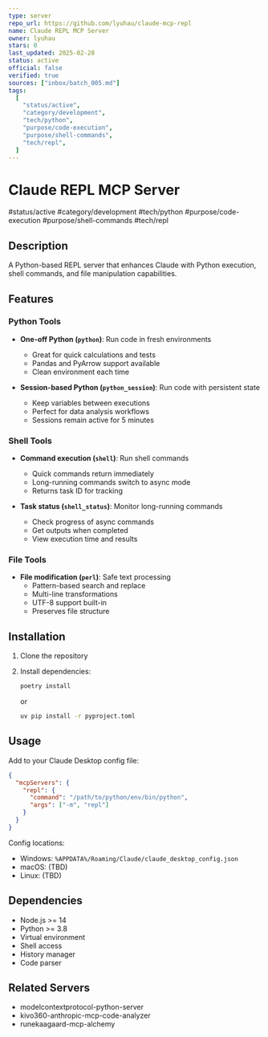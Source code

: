 ```yaml
---
type: server
repo_url: https://github.com/lyuhau/claude-mcp-repl
name: Claude REPL MCP Server
owner: lyuhau
stars: 0
last_updated: 2025-02-28
status: active
official: false
verified: true
sources: ["inbox/batch_005.md"]
tags:
  [
    "status/active",
    "category/development",
    "tech/python",
    "purpose/code-execution",
    "purpose/shell-commands",
    "tech/repl",
  ]
---
```


# Claude REPL MCP Server

#status/active #category/development #tech/python #purpose/code-execution #purpose/shell-commands #tech/repl

## Description

A Python-based REPL server that enhances Claude with Python execution, shell commands, and file manipulation capabilities.

## Features

### Python Tools

- **One-off Python (`python`)**: Run code in fresh environments

  - Great for quick calculations and tests
  - Pandas and PyArrow support available
  - Clean environment each time

- **Session-based Python (`python_session`)**: Run code with persistent state

  - Keep variables between executions
  - Perfect for data analysis workflows
  - Sessions remain active for 5 minutes

### Shell Tools

- **Command execution (`shell`)**: Run shell commands

  - Quick commands return immediately
  - Long-running commands switch to async mode
  - Returns task ID for tracking

- **Task status (`shell_status`)**: Monitor long-running commands

  - Check progress of async commands
  - Get outputs when completed
  - View execution time and results

### File Tools

- **File modification (`perl`)**: Safe text processing
  - Pattern-based search and replace
  - Multi-line transformations
  - UTF-8 support built-in
  - Preserves file structure

## Installation

1.  Clone the repository
2.  Install dependencies:

    ```bash
    poetry install
    ```

    or

    ```bash
    uv pip install -r pyproject.toml
    ```

## Usage

Add to your Claude Desktop config file:

```json
{
  "mcpServers": {
    "repl": {
      "command": "/path/to/python/env/bin/python",
      "args": ["-m", "repl"]
    }
  }
}
```

Config locations:

- Windows: `%APPDATA%/Roaming/Claude/claude_desktop_config.json`
- macOS: (TBD)
- Linux: (TBD)

## Dependencies

- Node.js >= 14
- Python >= 3.8
- Virtual environment
- Shell access
- History manager
- Code parser

## Related Servers

- modelcontextprotocol-python-server
- kivo360-anthropic-mcp-code-analyzer
- runekaagaard-mcp-alchemy

